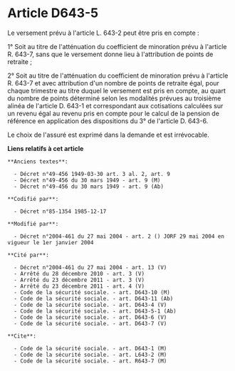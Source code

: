 # Article D643-5

Le versement prévu à l'article L. 643-2 peut être pris en compte :

1° Soit au titre de l'atténuation du coefficient de minoration prévu à l'article R. 643-7, sans que le versement donne lieu à
l'attribution de points de retraite ;

2° Soit au titre de l'atténuation du coefficient de minoration prévu à l'article R. 643-7 et avec attribution d'un nombre de
points de retraite égal, pour chaque trimestre au titre duquel le versement est pris en compte, au quart du nombre de points
déterminé selon les modalités prévues au troisième alinéa  de l'article D. 643-1 et correspondant aux cotisations calculées
sur un revenu égal au revenu pris en compte pour le calcul de la pension de référence en application des dispositions du 3°
de l'article D. 643-6.

Le choix de l'assuré est exprimé dans la demande et est irrévocable.

**Liens relatifs à cet article**

	**Anciens textes**:

	  - Décret n°49-456 1949-03-30 art. 3 al. 2, art. 9
	  - Décret n°49-456 du 30 mars 1949 - art. 9 (M)
	  - Décret n°49-456 du 30 mars 1949 - art. 9 (Ab)

	**Codifié par**:

	  - Décret n°85-1354 1985-12-17

	**Modifié par**:

	  - Décret n°2004-461 du 27 mai 2004 - art. 2 () JORF 29 mai 2004 en vigueur le 1er janvier 2004

	**Cité par**:

	  - Décret n°2004-461 du 27 mai 2004 - art. 13 (V)
	  - Arrêté du 28 décembre 2010 - art. 3 (V)
	  - Arrêté du 23 décembre 2011 - art. 3 (V)
	  - Arrêté du 23 décembre 2011 - art. 4 (V)
	  - Code de la sécurité sociale. - art. D643-10 (M)
	  - Code de la sécurité sociale. - art. D643-11 (Ab)
	  - Code de la sécurité sociale. - art. D643-4 (V)
	  - Code de la sécurité sociale. - art. D643-5-1 (Ab)
	  - Code de la sécurité sociale. - art. D643-6 (V)
	  - Code de la sécurité sociale. - art. D643-7 (V)

	**Cite**:

	  - Code de la sécurité sociale. - art. D643-1 (M)
	  - Code de la sécurité sociale. - art. L643-2 (M)
	  - Code de la sécurité sociale. - art. R643-7 (M)
